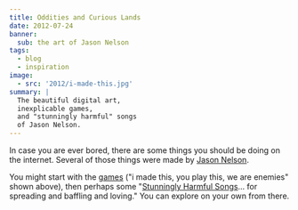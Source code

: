 ```yaml
---
title: Oddities and Curious Lands
date: 2012-07-24
banner:
  sub: the art of Jason Nelson
tags:
  - blog
  - inspiration
image:
  - src: '2012/i-made-this.jpg'
summary: |
  The beautiful digital art,
  inexplicable games,
  and "stunningly harmful" songs
  of Jason Nelson.
---
```


In case you are ever bored,
there are some things you should be doing
on the internet.
Several of those things were made by
[Jason Nelson](http://www.secrettechnology.com/).

You might start with the
[games](http://www.arcticacre.com/)
("i made this, you play this, we are enemies" shown above),
then perhaps some
"[Stunningly Harmful Songs](http://www.secrettechnology.com/songs/harmsong1.html)...
for spreading and baffling and loving."
You can explore on your own from there.
